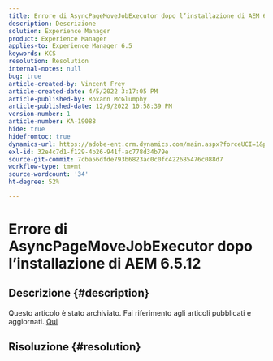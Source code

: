 ```yaml
---
title: Errore di AsyncPageMoveJobExecutor dopo l’installazione di AEM 6.5.12
description: Descrizione
solution: Experience Manager
product: Experience Manager
applies-to: Experience Manager 6.5
keywords: KCS
resolution: Resolution
internal-notes: null
bug: true
article-created-by: Vincent Frey
article-created-date: 4/5/2022 3:17:05 PM
article-published-by: Roxann McGlumphy
article-published-date: 12/9/2022 10:58:39 PM
version-number: 1
article-number: KA-19088
hide: true
hidefromtoc: true
dynamics-url: https://adobe-ent.crm.dynamics.com/main.aspx?forceUCI=1&pagetype=entityrecord&etn=knowledgearticle&id=a9c8686e-f3b4-ec11-983f-000d3a5d0d94
exl-id: 32e4c7d1-f129-4b26-941f-ac778d34b79e
source-git-commit: 7cba56dfde793b6823ac0c0fc422685476c088d7
workflow-type: tm+mt
source-wordcount: '34'
ht-degree: 52%

---
```


# Errore di AsyncPageMoveJobExecutor dopo l’installazione di AEM 6.5.12

## Descrizione {#description}

Questo articolo è stato archiviato. Fai riferimento agli articoli pubblicati e aggiornati. [Qui](https://experienceleague.adobe.com/search.html?lang=it#sort=relevancy)

## Risoluzione {#resolution}

